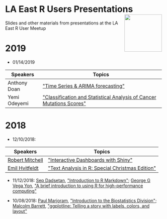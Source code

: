 # LA East R Users Presentations <img src="https://github.com/laeRusers/logos/blob/master/laerug_hexsticker.png" align="right" width="120" />

Slides and other materials from presentations at the LA East R User Meetup

# 2019
* 01/14/2019

|Speakers|Topics|
|---|---|
|Anthony Doan|["Time Series & ARIMA forecasting"](https://github.com/laeRusers/presentations/blob/master/2019-01-14_arima_cancermutations/arima_timeseries/LAERUG_time_series_arima_forecasting_with_r.pdf)|
|Yemi Odeyemi|["Classification and Statistical Analysis of Cancer Mutations Scores"]()|

# 2018

* 12/10/2018: 

|Speakers|Topics|
|---|---|
|[Robert Mitchell](http://robertmitchellv.com/)|["Interactive Dashboards with Shiny"](https://github.com/robertmitchellv/talks/blob/master/2018-12-10-East-LA-R-Users/2018-12-East-LA-R-Users.md)|
|[Emil Hvitfeldt](https://www.hvitfeldt.me/)|["Text Analysis in R: Special Christmas Edition"](https://htmlpreview.github.io/?https://github.com/EmilHvitfeldt/laerug-Text-Mining-2018/blob/master/slides.html)|

* 11/12/2018: [Sep Dadsetan](https://www.phdjsep.com), ["Introduction to R Markdown"](https://htmlpreview.github.io/?https://raw.githubusercontent.com/phdjsep/r-markdown-intro/master/presentation.html); [George G Vega Yon](https://ggvy.cl), ["A brief introduction to using R for high-performance computing"](http://bit.ly/laerug-02hpc)

* 10/08/2018: [Paul Marjoram](https://profiles.sc-ctsi.org/paul.marjoram), ["Introduction to the Biostatistics Division"](2018-10-08_welcoming_ggplotline/biostats/2018-10-08-biostats-div.pdf); [Malcolm Barrett](https://malco.io), ["ggplotline: Telling a story with labels, colors, and layout"](https://malco.io/slides/ggplotline/)


